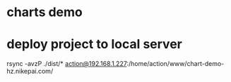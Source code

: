 # charts demo

# deploy project to local server
rsync -avzP ./dist/* action@192.168.1.227:/home/action/www/chart-demo-hz.nikepai.com/